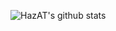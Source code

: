 ![HazAT's github stats](https://github-readme-stats-mu-ten.vercel.app/api?username=hazat&show_icons=true&theme=default&count_private=true)
